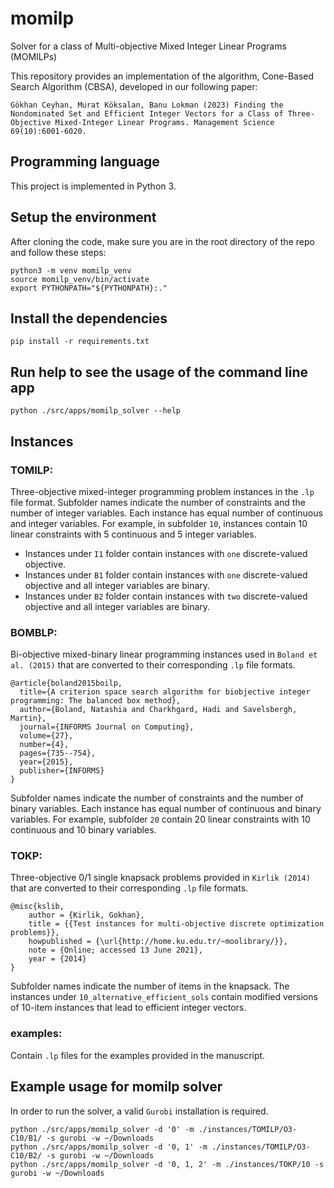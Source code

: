 # momilp
Solver for a class of Multi-objective Mixed Integer Linear Programs (MOMILPs)

This repository provides an implementation of the algorithm, Cone-Based Search Algorithm (CBSA), developed in our following paper: 
```
Gökhan Ceyhan, Murat Köksalan, Banu Lokman (2023) Finding the Nondominated Set and Efficient Integer Vectors for a Class of Three-Objective Mixed-Integer Linear Programs. Management Science 69(10):6001-6020.
```

## Programming language
This project is implemented in Python 3.

## Setup the environment
After cloning the code, make sure you are in the root directory of the repo and follow these steps:
```
python3 -m venv momilp_venv
source momilp_venv/bin/activate
export PYTHONPATH="${PYTHONPATH}:."
```

## Install the dependencies
```
pip install -r requirements.txt
```

## Run help to see the usage of the command line app
```
python ./src/apps/momilp_solver --help
```

## Instances
### TOMILP:
Three-objective mixed-integer programming problem instances in the `.lp` file format. Subfolder names indicate the number of constraints and the number of integer variables. Each instance has equal number of continuous and integer variables. 
For example, in subfolder `10`, instances contain 10 linear constraints with 5 continuous and 5 integer variables. 
- Instances under `I1` folder contain instances with `one` discrete-valued objective.
- Instances under `B1` folder contain instances with `one` discrete-valued objective and all integer variables are binary.
- Instances under `B2` folder contain instances with `two` discrete-valued objective and all integer variables are binary.

### BOMBLP:
Bi-objective mixed-binary linear programming instances used in `Boland et al. (2015)` that are converted to their corresponding `.lp` file formats.
```
@article{boland2015boilp,
  title={A criterion space search algorithm for biobjective integer programming: The balanced box method},
  author={Boland, Natashia and Charkhgard, Hadi and Savelsbergh, Martin},
  journal={INFORMS Journal on Computing},
  volume={27},
  number={4},
  pages={735--754},
  year={2015},
  publisher={INFORMS}
}
```
Subfolder names indicate the number of constraints and 
the number of binary variables. Each instance has equal number of continuous and binary variables. For example, subfolder `20` contain 20 linear constraints with 10 continuous and 10 binary variables.

### TOKP:
Three-objective 0/1 single knapsack problems provided in `Kirlik (2014)` that are converted to their corresponding `.lp` file formats.
```
@misc{kslib,
    author = {Kirlik, Gokhan},
    title = {{Test instances for multi-objective discrete optimization problems}},
    howpublished = {\url{http://home.ku.edu.tr/~moolibrary/}},
    note = {Online; accessed 13 June 2021},
    year = {2014}
}
```
Subfolder names indicate the number of items in the knapsack. The instances under `10_alternative_efficient_sols` contain
modified versions of 10-item instances that lead to efficient integer vectors.

### examples:
Contain `.lp` files for the examples provided in the manuscript.

## Example usage for momilp solver
In order to run the solver, a valid `Gurobi` installation is required.
```
python ./src/apps/momilp_solver -d '0' -m ./instances/TOMILP/O3-C10/B1/ -s gurobi -w ~/Downloads
python ./src/apps/momilp_solver -d '0, 1' -m ./instances/TOMILP/O3-C10/B2/ -s gurobi -w ~/Downloads
python ./src/apps/momilp_solver -d '0, 1, 2' -m ./instances/TOKP/10 -s gurobi -w ~/Downloads
```
